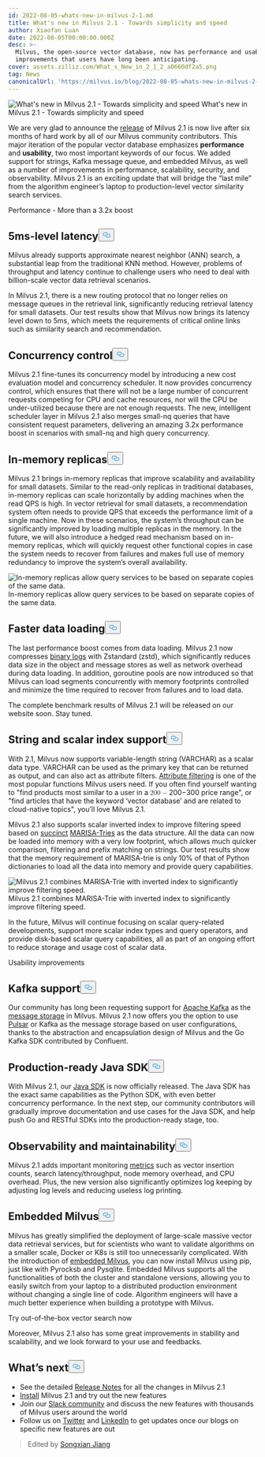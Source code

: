 ```yaml
---
id: 2022-08-05-whats-new-in-milvus-2-1.md
title: What's new in Milvus 2.1 - Towards simplicity and speed
author: Xiaofan Luan
date: 2022-08-05T00:00:00.000Z
desc: >-
  Milvus, the open-source vector database, now has performance and usability
  improvements that users have long been anticipating.
cover: assets.zilliz.com/What_s_New_in_2_1_2_a0660df2a5.png
tag: News
canonicalUrl: 'https://milvus.io/blog/2022-08-05-whats-new-in-milvus-2-1.md'
---
```

<p>
  <span class="img-wrapper">
    <img translate="no" src="https://assets.zilliz.com/What_s_New_in_2_1_2_a0660df2a5.png" alt="What's new in Milvus 2.1 - Towards simplicity and speed" class="doc-image" id="what's-new-in-milvus-2.1---towards-simplicity-and-speed" />
    <span>What's new in Milvus 2.1 - Towards simplicity and speed</span>
  </span>
</p>
<p>We are very glad to announce the
<a href="https://milvus.io/docs/v2.1.x/release_notes.md">release</a> of Milvus 2.1
is now live after six months of hard work by all of our Milvus community
contributors. This major iteration of the popular vector database
emphasizes <strong>performance</strong> and <strong>usability</strong>, two most important
keywords of our focus. We added support for strings, Kafka message
queue, and embedded Milvus, as well as a number of improvements in
performance, scalability, security, and observability. Milvus 2.1 is an
exciting update that will bridge the “last mile” from the algorithm
engineer’s laptop to production-level vector similarity search
services.</p>
<custom-h1>Performance - More than a 3.2x boost</custom-h1><h2 id="5ms-level-latency" class="common-anchor-header">5ms-level latency<button data-href="#5ms-level-latency" class="anchor-icon" translate="no">
      <svg translate="no"
        aria-hidden="true"
        focusable="false"
        height="20"
        version="1.1"
        viewBox="0 0 16 16"
        width="16"
      >
        <path
          fill="#0092E4"
          fill-rule="evenodd"
          d="M4 9h1v1H4c-1.5 0-3-1.69-3-3.5S2.55 3 4 3h4c1.45 0 3 1.69 3 3.5 0 1.41-.91 2.72-2 3.25V8.59c.58-.45 1-1.27 1-2.09C10 5.22 8.98 4 8 4H4c-.98 0-2 1.22-2 2.5S3 9 4 9zm9-3h-1v1h1c1 0 2 1.22 2 2.5S13.98 12 13 12H9c-.98 0-2-1.22-2-2.5 0-.83.42-1.64 1-2.09V6.25c-1.09.53-2 1.84-2 3.25C6 11.31 7.55 13 9 13h4c1.45 0 3-1.69 3-3.5S14.5 6 13 6z"
        ></path>
      </svg>
    </button></h2><p>Milvus already supports approximate nearest neighbor (ANN) search, a
substantial leap from the traditional KNN method. However, problems of
throughput and latency continue to challenge users who need to deal with
billion-scale vector data retrieval scenarios.</p>
<p>In Milvus 2.1, there is a new routing protocol that no longer relies on
message queues in the retrieval link, significantly reducing retrieval
latency for small datasets. Our test results show that Milvus now brings
its latency level down to 5ms, which meets the requirements of critical
online links such as similarity search and recommendation.</p>
<h2 id="Concurrency-control" class="common-anchor-header">Concurrency control<button data-href="#Concurrency-control" class="anchor-icon" translate="no">
      <svg translate="no"
        aria-hidden="true"
        focusable="false"
        height="20"
        version="1.1"
        viewBox="0 0 16 16"
        width="16"
      >
        <path
          fill="#0092E4"
          fill-rule="evenodd"
          d="M4 9h1v1H4c-1.5 0-3-1.69-3-3.5S2.55 3 4 3h4c1.45 0 3 1.69 3 3.5 0 1.41-.91 2.72-2 3.25V8.59c.58-.45 1-1.27 1-2.09C10 5.22 8.98 4 8 4H4c-.98 0-2 1.22-2 2.5S3 9 4 9zm9-3h-1v1h1c1 0 2 1.22 2 2.5S13.98 12 13 12H9c-.98 0-2-1.22-2-2.5 0-.83.42-1.64 1-2.09V6.25c-1.09.53-2 1.84-2 3.25C6 11.31 7.55 13 9 13h4c1.45 0 3-1.69 3-3.5S14.5 6 13 6z"
        ></path>
      </svg>
    </button></h2><p>Milvus 2.1 fine-tunes its concurrency model by introducing a new cost
evaluation model and concurrency scheduler. It now provides concurrency
control, which ensures that there will not be a large number of
concurrent requests competing for CPU and cache resources, nor will the
CPU be under-utilized because there are not enough requests. The new,
intelligent scheduler layer in Milvus 2.1 also merges small-nq queries
that have consistent request parameters, delivering an amazing 3.2x
performance boost in scenarios with small-nq and high query concurrency.</p>
<h2 id="In-memory-replicas" class="common-anchor-header">In-memory replicas<button data-href="#In-memory-replicas" class="anchor-icon" translate="no">
      <svg translate="no"
        aria-hidden="true"
        focusable="false"
        height="20"
        version="1.1"
        viewBox="0 0 16 16"
        width="16"
      >
        <path
          fill="#0092E4"
          fill-rule="evenodd"
          d="M4 9h1v1H4c-1.5 0-3-1.69-3-3.5S2.55 3 4 3h4c1.45 0 3 1.69 3 3.5 0 1.41-.91 2.72-2 3.25V8.59c.58-.45 1-1.27 1-2.09C10 5.22 8.98 4 8 4H4c-.98 0-2 1.22-2 2.5S3 9 4 9zm9-3h-1v1h1c1 0 2 1.22 2 2.5S13.98 12 13 12H9c-.98 0-2-1.22-2-2.5 0-.83.42-1.64 1-2.09V6.25c-1.09.53-2 1.84-2 3.25C6 11.31 7.55 13 9 13h4c1.45 0 3-1.69 3-3.5S14.5 6 13 6z"
        ></path>
      </svg>
    </button></h2><p>Milvus 2.1 brings in-memory replicas that improve scalability and
availability for small datasets. Similar to the read-only replicas in
traditional databases, in-memory replicas can scale horizontally by
adding machines when the read QPS is high. In vector retrieval for small
datasets, a recommendation system often needs to provide QPS that
exceeds the performance limit of a single machine. Now in these
scenarios, the system’s throughput can be significantly improved by
loading multiple replicas in the memory. In the future, we will also
introduce a hedged read mechanism based on in-memory replicas, which
will quickly request other functional copies in case the system needs to
recover from failures and makes full use of memory redundancy to improve
the system’s overall availability.</p>
<p>
  <span class="img-wrapper">
    <img translate="no" src="https://assets.zilliz.com/What_s_New_in_Milvus_2_1_Figure_1_excalidraw_1f7fe3c998.png" alt="In-memory replicas allow query services to be based on separate
copies of the same data." class="doc-image" id="in-memory-replicas-allow-query-services-to-be-based-on-separate-copies-of-the-same-data." />
    <span>In-memory replicas allow query services to be based on separate
copies of the same data.</span>
  </span>
</p>
<h2 id="Faster-data-loading" class="common-anchor-header">Faster data loading<button data-href="#Faster-data-loading" class="anchor-icon" translate="no">
      <svg translate="no"
        aria-hidden="true"
        focusable="false"
        height="20"
        version="1.1"
        viewBox="0 0 16 16"
        width="16"
      >
        <path
          fill="#0092E4"
          fill-rule="evenodd"
          d="M4 9h1v1H4c-1.5 0-3-1.69-3-3.5S2.55 3 4 3h4c1.45 0 3 1.69 3 3.5 0 1.41-.91 2.72-2 3.25V8.59c.58-.45 1-1.27 1-2.09C10 5.22 8.98 4 8 4H4c-.98 0-2 1.22-2 2.5S3 9 4 9zm9-3h-1v1h1c1 0 2 1.22 2 2.5S13.98 12 13 12H9c-.98 0-2-1.22-2-2.5 0-.83.42-1.64 1-2.09V6.25c-1.09.53-2 1.84-2 3.25C6 11.31 7.55 13 9 13h4c1.45 0 3-1.69 3-3.5S14.5 6 13 6z"
        ></path>
      </svg>
    </button></h2><p>The last performance boost comes from data loading. Milvus 2.1 now
compresses <a href="https://milvus.io/docs/v2.1.x/glossary.md#Log-snapshot">binary
logs</a> with
Zstandard (zstd), which significantly reduces data size in the object
and message stores as well as network overhead during data loading. In
addition, goroutine pools are now introduced so that Milvus can load
segments concurrently with memory footprints controlled and minimize the
time required to recover from failures and to load data.</p>
<p>The complete benchmark results of Milvus 2.1 will be released on our
website soon. Stay tuned.</p>
<h2 id="String-and-scalar-index-support" class="common-anchor-header">String and scalar index support<button data-href="#String-and-scalar-index-support" class="anchor-icon" translate="no">
      <svg translate="no"
        aria-hidden="true"
        focusable="false"
        height="20"
        version="1.1"
        viewBox="0 0 16 16"
        width="16"
      >
        <path
          fill="#0092E4"
          fill-rule="evenodd"
          d="M4 9h1v1H4c-1.5 0-3-1.69-3-3.5S2.55 3 4 3h4c1.45 0 3 1.69 3 3.5 0 1.41-.91 2.72-2 3.25V8.59c.58-.45 1-1.27 1-2.09C10 5.22 8.98 4 8 4H4c-.98 0-2 1.22-2 2.5S3 9 4 9zm9-3h-1v1h1c1 0 2 1.22 2 2.5S13.98 12 13 12H9c-.98 0-2-1.22-2-2.5 0-.83.42-1.64 1-2.09V6.25c-1.09.53-2 1.84-2 3.25C6 11.31 7.55 13 9 13h4c1.45 0 3-1.69 3-3.5S14.5 6 13 6z"
        ></path>
      </svg>
    </button></h2><p>With 2.1, Milvus now supports variable-length string (VARCHAR) as a
scalar data type. VARCHAR can be used as the primary key that can be
returned as output, and can also act as attribute filters. <a href="https://milvus.io/docs/v2.1.x/hybridsearch.md">Attribute
filtering</a> is one of the
most popular functions Milvus users need. If you often find yourself
wanting to &quot;find products most similar to a user in a <span class="katex"><span class="katex-mathml"><math xmlns="http://www.w3.org/1998/Math/MathML"><semantics><mrow><mn>200</mn><mo>−</mo></mrow><annotation encoding="application/x-tex">200 -</annotation></semantics></math></span><span class="katex-html" aria-hidden="true"><span class="base"><span class="strut" style="height:0.7278em;vertical-align:-0.0833em;"></span><span class="mord">200</span><span class="mord">−</span></span></span></span>300
price range&quot;, or &quot;find articles that have the keyword ‘vector
database’ and are related to cloud-native topics&quot;, you’ll love Milvus
2.1.</p>
<p>Milvus 2.1 also supports scalar inverted index to improve filtering
speed based on
<a href="https://www.cs.le.ac.uk/people/ond1/XMLcomp/confersWEA06_LOUDS.pdf">succinct</a>
<a href="https://github.com/s-yata/marisa-trie">MARISA-Tries</a> as the data
structure. All the data can now be loaded into memory with a very low
footprint, which allows much quicker comparison, filtering and prefix
matching on strings. Our test results show that the memory requirement
of MARISA-trie is only 10% of that of Python dictionaries to load all
the data into memory and provide query capabilities.</p>
<p>
  <span class="img-wrapper">
    <img translate="no" src="https://assets.zilliz.com/What_s_new_in_Milvus_Figure_2_excalidraw_a1149aca96.png" alt="Milvus 2.1 combines MARISA-Trie with inverted index to significantly improve filtering speed." class="doc-image" id="milvus-2.1-combines-marisa-trie-with-inverted-index-to-significantly-improve-filtering-speed." />
    <span>Milvus 2.1 combines MARISA-Trie with inverted index to significantly improve filtering speed.</span>
  </span>
</p>
<p>In the future, Milvus will continue focusing on scalar query-related
developments, support more scalar index types and query operators, and
provide disk-based scalar query capabilities, all as part of an ongoing
effort to reduce storage and usage cost of scalar data.</p>
<custom-h1>Usability improvements</custom-h1><h2 id="Kafka-support" class="common-anchor-header">Kafka support<button data-href="#Kafka-support" class="anchor-icon" translate="no">
      <svg translate="no"
        aria-hidden="true"
        focusable="false"
        height="20"
        version="1.1"
        viewBox="0 0 16 16"
        width="16"
      >
        <path
          fill="#0092E4"
          fill-rule="evenodd"
          d="M4 9h1v1H4c-1.5 0-3-1.69-3-3.5S2.55 3 4 3h4c1.45 0 3 1.69 3 3.5 0 1.41-.91 2.72-2 3.25V8.59c.58-.45 1-1.27 1-2.09C10 5.22 8.98 4 8 4H4c-.98 0-2 1.22-2 2.5S3 9 4 9zm9-3h-1v1h1c1 0 2 1.22 2 2.5S13.98 12 13 12H9c-.98 0-2-1.22-2-2.5 0-.83.42-1.64 1-2.09V6.25c-1.09.53-2 1.84-2 3.25C6 11.31 7.55 13 9 13h4c1.45 0 3-1.69 3-3.5S14.5 6 13 6z"
        ></path>
      </svg>
    </button></h2><p>Our community has long been requesting support for <a href="https://kafka.apache.org">Apache
Kafka</a> as the <a href="https://milvus.io/docs/v2.1.x/deploy_pulsar.md">message
storage</a> in Milvus.
Milvus 2.1 now offers you the option to use
<a href="https://pulsar.apache.org">Pulsar</a> or Kafka as the message storage
based on user configurations, thanks to the abstraction and
encapsulation design of Milvus and the Go Kafka SDK contributed by
Confluent.</p>
<h2 id="Production-ready-Java-SDK" class="common-anchor-header">Production-ready Java SDK<button data-href="#Production-ready-Java-SDK" class="anchor-icon" translate="no">
      <svg translate="no"
        aria-hidden="true"
        focusable="false"
        height="20"
        version="1.1"
        viewBox="0 0 16 16"
        width="16"
      >
        <path
          fill="#0092E4"
          fill-rule="evenodd"
          d="M4 9h1v1H4c-1.5 0-3-1.69-3-3.5S2.55 3 4 3h4c1.45 0 3 1.69 3 3.5 0 1.41-.91 2.72-2 3.25V8.59c.58-.45 1-1.27 1-2.09C10 5.22 8.98 4 8 4H4c-.98 0-2 1.22-2 2.5S3 9 4 9zm9-3h-1v1h1c1 0 2 1.22 2 2.5S13.98 12 13 12H9c-.98 0-2-1.22-2-2.5 0-.83.42-1.64 1-2.09V6.25c-1.09.53-2 1.84-2 3.25C6 11.31 7.55 13 9 13h4c1.45 0 3-1.69 3-3.5S14.5 6 13 6z"
        ></path>
      </svg>
    </button></h2><p>With Milvus 2.1, our <a href="https://github.com/milvus-io/milvus-sdk-java">Java
SDK</a> is now officially
released. The Java SDK has the exact same capabilities as the Python
SDK, with even better concurrency performance. In the next step, our
community contributors will gradually improve documentation and use
cases for the Java SDK, and help push Go and RESTful SDKs into the
production-ready stage, too.</p>
<h2 id="Observability-and-maintainability" class="common-anchor-header">Observability and maintainability<button data-href="#Observability-and-maintainability" class="anchor-icon" translate="no">
      <svg translate="no"
        aria-hidden="true"
        focusable="false"
        height="20"
        version="1.1"
        viewBox="0 0 16 16"
        width="16"
      >
        <path
          fill="#0092E4"
          fill-rule="evenodd"
          d="M4 9h1v1H4c-1.5 0-3-1.69-3-3.5S2.55 3 4 3h4c1.45 0 3 1.69 3 3.5 0 1.41-.91 2.72-2 3.25V8.59c.58-.45 1-1.27 1-2.09C10 5.22 8.98 4 8 4H4c-.98 0-2 1.22-2 2.5S3 9 4 9zm9-3h-1v1h1c1 0 2 1.22 2 2.5S13.98 12 13 12H9c-.98 0-2-1.22-2-2.5 0-.83.42-1.64 1-2.09V6.25c-1.09.53-2 1.84-2 3.25C6 11.31 7.55 13 9 13h4c1.45 0 3-1.69 3-3.5S14.5 6 13 6z"
        ></path>
      </svg>
    </button></h2><p>Milvus 2.1 adds important monitoring
<a href="https://milvus.io/docs/v2.1.x/metrics_dashboard.md">metrics</a> such as
vector insertion counts, search latency/throughput, node memory
overhead, and CPU overhead. Plus, the new version also significantly
optimizes log keeping by adjusting log levels and reducing useless log
printing.</p>
<h2 id="Embedded-Milvus" class="common-anchor-header">Embedded Milvus<button data-href="#Embedded-Milvus" class="anchor-icon" translate="no">
      <svg translate="no"
        aria-hidden="true"
        focusable="false"
        height="20"
        version="1.1"
        viewBox="0 0 16 16"
        width="16"
      >
        <path
          fill="#0092E4"
          fill-rule="evenodd"
          d="M4 9h1v1H4c-1.5 0-3-1.69-3-3.5S2.55 3 4 3h4c1.45 0 3 1.69 3 3.5 0 1.41-.91 2.72-2 3.25V8.59c.58-.45 1-1.27 1-2.09C10 5.22 8.98 4 8 4H4c-.98 0-2 1.22-2 2.5S3 9 4 9zm9-3h-1v1h1c1 0 2 1.22 2 2.5S13.98 12 13 12H9c-.98 0-2-1.22-2-2.5 0-.83.42-1.64 1-2.09V6.25c-1.09.53-2 1.84-2 3.25C6 11.31 7.55 13 9 13h4c1.45 0 3-1.69 3-3.5S14.5 6 13 6z"
        ></path>
      </svg>
    </button></h2><p>Milvus has greatly simplified the deployment of large-scale massive
vector data retrieval services, but for scientists who want to validate
algorithms on a smaller scale, Docker or K8s is still too unnecessarily
complicated. With the introduction of <a href="https://github.com/milvus-io/embd-milvus">embedded
Milvus</a>, you can now install
Milvus using pip, just like with Pyrocksb and Pysqlite. Embedded Milvus
supports all the functionalities of both the cluster and standalone
versions, allowing you to easily switch from your laptop to a
distributed production environment without changing a single line of
code. Algorithm engineers will have a much better experience when
building a prototype with Milvus.</p>
<custom-h1>Try out-of-the-box vector search now</custom-h1><p>Moreover, Milvus 2.1 also has some great improvements in stability and
scalability, and we look forward to your use and feedbacks.</p>
<h2 id="Whats-next" class="common-anchor-header">What’s next<button data-href="#Whats-next" class="anchor-icon" translate="no">
      <svg translate="no"
        aria-hidden="true"
        focusable="false"
        height="20"
        version="1.1"
        viewBox="0 0 16 16"
        width="16"
      >
        <path
          fill="#0092E4"
          fill-rule="evenodd"
          d="M4 9h1v1H4c-1.5 0-3-1.69-3-3.5S2.55 3 4 3h4c1.45 0 3 1.69 3 3.5 0 1.41-.91 2.72-2 3.25V8.59c.58-.45 1-1.27 1-2.09C10 5.22 8.98 4 8 4H4c-.98 0-2 1.22-2 2.5S3 9 4 9zm9-3h-1v1h1c1 0 2 1.22 2 2.5S13.98 12 13 12H9c-.98 0-2-1.22-2-2.5 0-.83.42-1.64 1-2.09V6.25c-1.09.53-2 1.84-2 3.25C6 11.31 7.55 13 9 13h4c1.45 0 3-1.69 3-3.5S14.5 6 13 6z"
        ></path>
      </svg>
    </button></h2><ul>
<li>See the detailed <a href="https://milvus.io/docs/v2.1.x/release_notes.md">Release
Notes</a> for all the
changes in Milvus 2.1</li>
<li><a href="https://milvus.io/docs/v2.1.x/install_standalone-docker.md">Install</a>
Milvus 2.1 and try out the new features</li>
<li>Join our <a href="https://slack.milvus.io/">Slack community</a> and discuss the
new features with thousands of Milvus users around the world</li>
<li>Follow us on <a href="https://twitter.com/milvusio">Twitter</a> and
<a href="https://www.linkedin.com/company/the-milvus-project">LinkedIn</a> to
get updates once our blogs on specific new features are out</li>
</ul>
<blockquote>
<p>Edited by <a href="https://github.com/songxianj">Songxian Jiang</a></p>
</blockquote>
